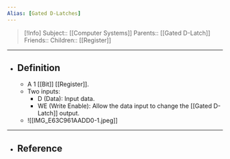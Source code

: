 ```yaml
---
Alias: [Gated D-Latches]
---
```

> [!Info]
> Subject:: [[Computer Systems]]
> Parents:: [[Gated D-Latch]]
> Friends:: 
> Children:: [[Register]]
---
- ## Definition
	- A 1 [[Bit]] [[Register]].
	- Two inputs:
		- D (Data): Input data.
		- WE (Write Enable): Allow the data input to change the [[Gated D-Latch]] output.
	- ![[IMG_E63C961AADD0-1.jpeg]]
---
- ## Reference